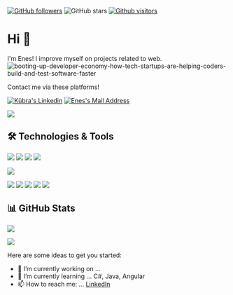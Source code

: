 [![GitHub followers](https://img.shields.io/github/followers/enescylnn?style=social)](https://github.com/enescylnn?tab=followers)
![GitHub stars](https://img.shields.io/github/stars/enescylnn?style=social)
[![Github visitors](https://visitor-badge.glitch.me/badge?page_id=enescylnn.visitor-badge)](https://GitHub.com/enescylnn/StrapDown.js/stargazers/)


# Hi 👋
I'm Enes! I improve myself on projects related to web.
![booting-up-developer-economy-how-tech-startups-are-helping-coders-build-and-test-software-faster](https://user-images.githubusercontent.com/70946655/132948330-097113c0-1ebf-4104-9331-1564164a9872.gif)

Contact me via these platforms! 

  <a href="https://www.linkedin.com/in/enescylnn/" target="_blank" rel="nofollow"><img alt="Kübra's Linkedin" src="https://img.shields.io/badge/LinkedIn-0077B5?style=for-the-badge&logo=linkedin&logoColor=white" /></a>
  <a href="mailto:mustafaenesceylan49@gmail.com" target="_blank" rel="nofollow"><img alt="Enes's Mail Address" src="https://img.shields.io/badge/Gmail-D14836?style=for-the-badge&logo=gmail&logoColor=white" /></a>

<img src="https://img.shields.io/badge/GitHub-100000?style=for-the-badge&logo=github&logoColor=whitee"></img>
  
## 🛠 Technologies & Tools 
<img src="https://img.shields.io/badge/C%23-239120?style=for-the-badge&logo=c-sharp&logoColor=white"></img>
<img src="https://img.shields.io/badge/.NET-5C2D91?style=for-the-badge&logo=.net&logoColor=white"></img>
<img src="https://img.shields.io/badge/Java-ED8B00?style=for-the-badge&logo=java&logoColor=white"></img>
<img src="https://img.shields.io/badge/Spring-6DB33F?style=for-the-badge&logo=spring&logoColor=white"></img>

<img src="https://img.shields.io/badge/Microsoft_SQL_Server-CC2927?style=for-the-badge&logo=microsoft-sql-server&logoColor=white"></img>

<img src="https://img.shields.io/badge/Angular-DD0031?style=for-the-badge&logo=angular&logoColor=white"></img>
<img src="https://img.shields.io/badge/TypeScript-007ACC?style=for-the-badge&logo=typescript&logoColor=white"></img>
<img src="https://img.shields.io/badge/Bootstrap-563D7C?style=for-the-badge&logo=bootstrap&logoColor=white"></img>
<img src="https://img.shields.io/badge/HTML5-E34F26?style=for-the-badge&logo=html5&logoColor=white"></img>
<img src="https://img.shields.io/badge/CSS3-1572B6?style=for-the-badge&logo=css3&logoColor=white"></img>


## 📊 GitHub Stats

<p align="center">
  <p>
    <img src="https://github-readme-stats.vercel.app/api?username=enescylnn&count_private=true&show_icons=true&theme=tokyonight">
</p>
  <p>
  <img src="https://github-readme-stats.vercel.app/api/top-langs/?username=enescylnn&hide=python&layout=compact&show_icons=true&theme=tokyonight">
  </p>

</p>



Here are some ideas to get you started:

- 🔭 I’m currently working on ...
- 🌱 I’m currently learning ... C#, Java, Angular
- 📫 How to reach me: ... [LinkedIn](https://www.linkedin.com/in/enescylnn/)
